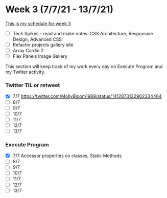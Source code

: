 # Week 3 (7/7/21 - 13/7/21)

[This is my schedule for week 3](https://learn.foundersandcoders.com/course/syllabus/pre-app-3/schedule/)

- [ ] Tech Spikes - read and make notes: CSS Architecture, Responsive Design, Advanced CSS
- [ ] Refactor projects gallery site
- [ ] Array Cardio 2 
- [ ] Flex Panels Image Gallery

This section will keep track of my work every day on Execute Program and my Twitter activity.

### Twitter TIL or retweet
- [x] 7/7 https://twitter.com/MollyBloom1989/status/1412873132902334464
- [ ] 8/7 
- [ ] 9/7 
- [ ] 10/7 
- [ ] 11/7 
- [ ] 12/7 
- [ ] 13/7 

### Execute Program
- [x] 7/7 Accessor properties on classes, Static Methods
- [ ] 8/7 
- [ ] 9/7 
- [ ] 10/7 
- [ ] 11/7 
- [ ] 12/7 
- [ ] 13/7